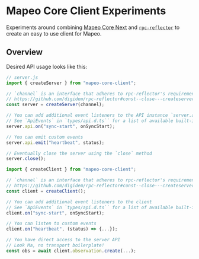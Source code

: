 # Mapeo Core Client Experiments

Experiments around combining [Mapeo Core Next](https://github.com/digidem/mapeo-core-next) and [`rpc-reflector`](https://github.com/gmaclennan/rpc-reflector/) to create an easy to use client for Mapeo.

## Overview

Desired API usage looks like this:

```js
// server.js
import { createServer } from "mapeo-core-client";

// `channel` is an interface that adheres to rpc-reflector's requirements
// https://github.com/digidem/rpc-reflector#const--close---createserverapi-channel
const server = createServer(channel);

// You can add additional event listeners to the API instance `server.api`
// See `ApiEvents` in `types/api.d.ts`` for a list of available built-in events
server.api.on("sync-start", onSyncStart);

// You can emit custom events
server.api.emit("heartbeat", status);

// Eventually close the server using the `close` method
server.close();
```

```js
import { createClient } from "mapeo-core-client";

// `channel` is an interface that adheres to rpc-reflector's requirements
// https://github.com/digidem/rpc-reflector#const--close---createserverapi-channel
const client = createClient();

// You can add additional event listeners to the client
// See `ApiEvents` in `types/api.d.ts`` for a list of available built-in events
client.on("sync-start", onSyncStart);

// You can listen to custom events
client.on("heartbeat", (status) => {...});

// You have direct access to the server API
// Look Ma, no transport boilerplate!
const obs = await client.observation.create(...);
```
